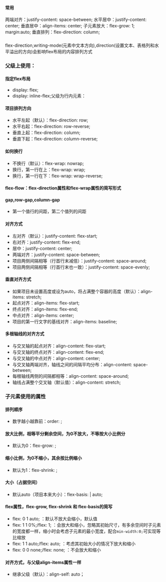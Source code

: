 #### 常用
两端对齐：justify-content: space-between;
水平居中：justify-content: center;
垂直居中：align-items: center;
子元素放大：flex-grow: 1;
margin:auto;
垂直排列：flex-direction: column;

###
flex-direction,writing-mode(元素中文本方向),direction(设置文本、表格列和水平溢出的方向)会影响flex布局的内容排列方式
### 父级上使用：
#### 指定flex布局
* display: flex;
* display: inline-flex;父级为行内元素：
#### 项目排列方向
* 水平左起（默认）：flex-direction: row;
* 水平右起：flex-direction: row-reverse;
* 垂直上起：flex-direction: column;
* 垂直下起：flex-direction: column-reverse;
#### 如何换行
* 不换行（默认）：flex-wrap: nowrap;
* 换行，第一行在上：flex-wrap: wrap;
* 换行，第一行在下：flex-wrap: wrap-reverse;
#### flex-flow：flex-direction属性和flex-wrap属性的简写形式
#### gap,row-gap,column-gap
* 第一个值行的间距，第二个值列的间距
#### 对齐方式
* 左对齐（默认）：justify-content: flex-start;
* 右对齐：justify-content: flex-end;
* 居中：justify-content: center;
* 两端对齐：justify-content: space-between;
* 项目两侧间隔相等（行首行末减倍）：justify-content: space-around;
* 项目两侧间隔相等（行首行末也一致）：justify-content: space-evenly;
#### 垂直对齐方式
* 如果项目未设置高度或设为auto，将占满整个容器的高度（默认）：align-items: stretch;
* 起点对齐：align-items: flex-start;
* 终点对齐：align-items: flex-end;
* 中点对齐：align-items: center;
* 项目的第一行文字的基线对齐：align-items: baseline;
#### 多根轴线的对齐方式
* 与交叉轴的起点对齐：align-content: flex-start;
* 与交叉轴的终点对齐：align-content: flex-end;
* 与交叉轴的中点对齐：align-content: center;
* 与交叉轴两端对齐，轴线之间的间隔平均分布：align-content: space-between;
* 每根轴线两侧的间隔都相等：align-content: space-around;
* 轴线占满整个交叉轴（默认值）：align-content: stretch;

### 子元素使用的属性
#### 排列顺序
* 数字越小越靠前：order: <integer>;
#### 放大比例，相等平分剩余空间，为0不放大，不等按大小比例分
* 默认为0：flex-grow: <number>;
#### 缩小比例，为0不缩小，其余按比例缩小
* 默认为1：flex-shrink: <number>;
#### 大小（占据空间）
* 默认auto（项目本来大小）：flex-basis: <length> | auto;
#### flex属性，flex-grow, flex-shrink 和 flex-basis的简写
* flex: 0 1 auto; ：默认不放大会缩小，默认值
* flex: 1 1 0%;/flex: 1; ：会放大和缩小，忽略其初始尺寸，有多余空间时子元素的宽度都一样，缩小时会考虑子元素的最小宽度，配合`min-width:0;`可实现等比缩放
* flex: 1 1 auto;/flex: auto; ：考虑其初始大小的情况下放大和缩小
* flex: 0 0 none;/flex: none; ：不会放大和缩小
#### 对齐方式，与父级align-items属性一样
* 继承父级（默认）：align-self: auto；